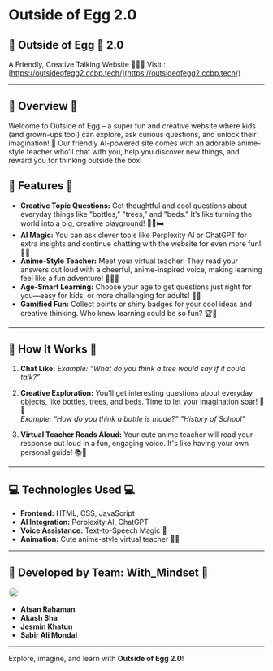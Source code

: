 # Outside of Egg 2.0

## 🐣 Outside of Egg 🐣 2.0

A Friendly, Creative Talking Website 🧑‍🏫✨
Visit : [https://outsideofegg2.ccbp.tech/](https://outsideofegg2.ccbp.tech/)

---

## 🌟 Overview 🌟

Welcome to Outside of Egg – a super fun and creative website where kids (and grown-ups too!) can explore, ask curious questions, and unlock their imagination! 🤩 Our friendly AI-powered site comes with an adorable anime-style teacher who’ll chat with you, help you discover new things, and reward you for thinking outside the box!

## 🌸 Features 🌸

- **Creative Topic Questions:** Get thoughtful and cool questions about everyday things like "bottles," "trees," and "beds." It’s like turning the world into a big, creative playground! 🍃🍶🛏️
- **AI Magic:** You can ask clever tools like Perplexity AI or ChatGPT for extra insights and continue chatting with the website for even more fun! 🤖✨
- **Anime-Style Teacher:** Meet your virtual teacher! They read your answers out loud with a cheerful, anime-inspired voice, making learning feel like a fun adventure! 🎤👩‍🏫
- **Age-Smart Learning:** Choose your age to get questions just right for you—easy for kids, or more challenging for adults! 🧒👴
- **Gamified Fun:** Collect points or shiny badges for your cool ideas and creative thinking. Who knew learning could be so fun? 🏆💎

---

## 🐣 How It Works 🐣

1. **Chat Like:** *Example: “What do you think a tree would say if it could talk?”*

2. **Creative Exploration:** You'll get interesting questions about everyday objects, like bottles, trees, and beds. Time to let your imagination soar! 🚀🍃\
   *Example: “How do you think a bottle is made?” "History of School"*

3. **Virtual Teacher Reads Aloud:** Your cute anime teacher will read your response out loud in a fun, engaging voice. It's like having your own personal guide! 📚🎤

---

## 💻 Technologies Used 💻

- **Frontend:** HTML, CSS, JavaScript
- **AI Integration:** Perplexity AI, ChatGPT
- **Voice Assistance:** Text-to-Speech Magic 🎤
- **Animation:** Cute anime-style virtual teacher 🤖✨

---

## 💼 Developed by Team: With\_Mindset 💼

<img src="https://res.cloudinary.com/dmttn34te/image/upload/v1733070758/logo_ktr3sq.jpg" width="20" height="20" style="border-radius:10px;" />

- **Afsan Rahaman**
- **Akash Sha**
- **Jesmin Khatun**
- **Sabir Ali Mondal**

---

Explore, imagine, and learn with **Outside of Egg 2.0**!

